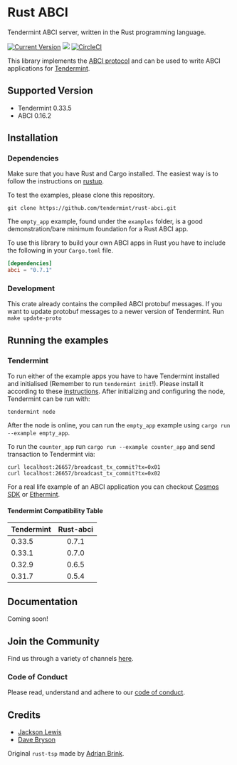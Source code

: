 # Rust ABCI

Tendermint ABCI server, written in the Rust programming language.

[![Current Version](https://meritbadge.herokuapp.com/abci)](https://crates.io/crates/abci)
[![](https://tokei.rs/b1/github/tendermint/rust-abci)](https://github.com/tendermint/rust-abci)
[![CircleCI](https://circleci.com/gh/tendermint/rust-abci/tree/master.svg?style=shield)](https://circleci.com/gh/tendermint/rust-abci/tree/master)

This library implements the [ABCI
protocol](https://tendermint.com/docs/spec/abci/) and can be used to write ABCI
applications for [Tendermint](https://github.com/tendermint/tendermint/).

## Supported Version

- Tendermint 0.33.5
- ABCI 0.16.2

## Installation

### Dependencies

Make sure that you have Rust and Cargo installed. The easiest way is to follow the instructions on [rustup](https://rustup.rs/).

To test the examples, please clone this repository.

```
git clone https://github.com/tendermint/rust-abci.git
```

The `empty_app` example, found under the `examples` folder, is a good demonstration/bare minimum foundation for a Rust ABCI app.

To use this library to build your own ABCI apps in Rust you have to include the following in your `Cargo.toml` file.

```toml
[dependencies]
abci = "0.7.1"
```

### Development

This crate already contains the compiled ABCI protobuf messages. If you want to update protobuf messages to a newer version of Tendermint. Run `make update-proto`

## Running the examples

### Tendermint

To run either of the example apps you have to have Tendermint installed and initialised (Remember to run `tendermint init`!). Please install it according to these [instructions](https://docs.tendermint.com/master/introduction/install.html). After initializing and configuring the node, Tendermint can be run with:

```
tendermint node
```

After the node is online, you can run the `empty_app` example using `cargo run --example empty_app`.

To run the `counter_app` run `cargo run --example counter_app` and send transaction to Tendermint via:

```
curl localhost:26657/broadcast_tx_commit?tx=0x01
curl localhost:26657/broadcast_tx_commit?tx=0x02
```

For a real life example of an ABCI application you can checkout [Cosmos SDK](https://github.com/cosmos/cosmos-sdk) or [Ethermint](https://github.com/cosmos/ethermint).

#### Tendermint Compatibility Table

| Tendermint | Rust-abci |
| ---------- | :-------: |
| 0.33.5     |   0.7.1   |
| 0.33.1     |   0.7.0   |
| 0.32.9     |   0.6.5   |
| 0.31.7     |   0.5.4   |

## Documentation

Coming soon!

## Join the Community

Find us through a variety of channels [here](https://cosmos.network/community).

### Code of Conduct

Please read, understand and adhere to our [code of conduct](./CODE_OF_CONDUCT.md).

## Credits

- [Jackson Lewis](https://github.com/InquisitivePenguin)
- [Dave Bryson](https://github.com/davebryson)

Original `rust-tsp` made by [Adrian Brink](https://github.com/adrianbrink).
